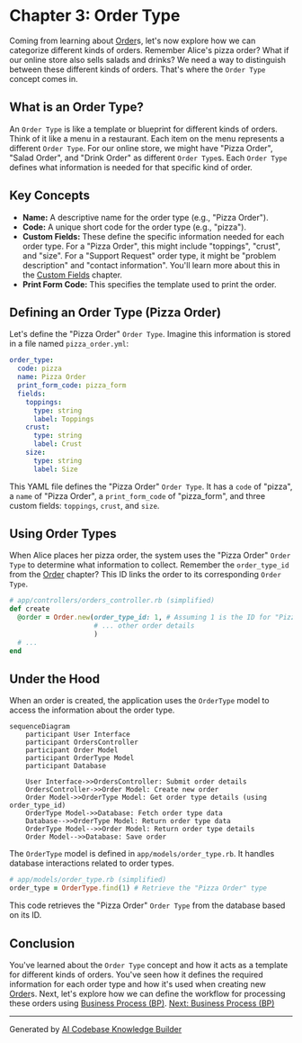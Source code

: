 # Chapter 3: Order Type

Coming from learning about [Order](02_order.md)s, let's now explore how we can categorize different kinds of orders.  Remember Alice's pizza order?  What if our online store also sells salads and drinks? We need a way to distinguish between these different kinds of orders. That's where the `Order Type` concept comes in.

## What is an Order Type?

An `Order Type` is like a template or blueprint for different kinds of orders.  Think of it like a menu in a restaurant.  Each item on the menu represents a different `Order Type`.  For our online store, we might have "Pizza Order", "Salad Order", and "Drink Order" as different `Order Type`s.  Each `Order Type` defines what information is needed for that specific kind of order.

## Key Concepts

* **Name:** A descriptive name for the order type (e.g., "Pizza Order").
* **Code:** A unique short code for the order type (e.g., "pizza").
* **Custom Fields:** These define the specific information needed for each order type. For a "Pizza Order", this might include "toppings", "crust", and "size".  For a "Support Request" order type, it might be "problem description" and "contact information". You'll learn more about this in the [Custom Fields](07_custom_fields.md) chapter.
* **Print Form Code:**  This specifies the template used to print the order.

## Defining an Order Type (Pizza Order)

Let's define the "Pizza Order" `Order Type`.  Imagine this information is stored in a file named `pizza_order.yml`:

```yaml
order_type:
  code: pizza
  name: Pizza Order
  print_form_code: pizza_form
  fields:
    toppings:
      type: string
      label: Toppings
    crust:
      type: string
      label: Crust
    size:
      type: string
      label: Size
```

This YAML file defines the "Pizza Order" `Order Type`. It has a `code` of "pizza", a `name` of "Pizza Order", a `print_form_code` of "pizza_form", and three custom fields: `toppings`, `crust`, and `size`.

## Using Order Types

When Alice places her pizza order, the system uses the "Pizza Order" `Order Type` to determine what information to collect.  Remember the `order_type_id` from the [Order](02_order.md) chapter?  This ID links the order to its corresponding `Order Type`.

```ruby
# app/controllers/orders_controller.rb (simplified)
def create
  @order = Order.new(order_type_id: 1, # Assuming 1 is the ID for "Pizza Order"
                     # ... other order details
                     )
  # ...
end
```

## Under the Hood

When an order is created, the application uses the `OrderType` model to access the information about the order type.

```mermaid
sequenceDiagram
    participant User Interface
    participant OrdersController
    participant Order Model
    participant OrderType Model
    participant Database

    User Interface->>OrdersController: Submit order details
    OrdersController->>Order Model: Create new order
    Order Model->>OrderType Model: Get order type details (using order_type_id)
    OrderType Model->>Database: Fetch order type data
    Database-->>OrderType Model: Return order type data
    OrderType Model-->>Order Model: Return order type details
    Order Model-->>Database: Save order
```

The `OrderType` model is defined in `app/models/order_type.rb`.  It handles database interactions related to order types.

```ruby
# app/models/order_type.rb (simplified)
order_type = OrderType.find(1) # Retrieve the "Pizza Order" type
```

This code retrieves the "Pizza Order" `Order Type` from the database based on its ID.

## Conclusion

You've learned about the `Order Type` concept and how it acts as a template for different kinds of orders. You've seen how it defines the required information for each order type and how it's used when creating new [Order](02_order.md)s.  Next, let's explore how we can define the workflow for processing these orders using [Business Process (BP)](04_business_process__bp_.md). [Next: Business Process (BP)](04_business_process__bp_.md)


---

Generated by [AI Codebase Knowledge Builder](https://github.com/The-Pocket/Tutorial-Codebase-Knowledge)